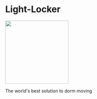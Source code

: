 # Light-Locker

<img src='https://i.ibb.co/qknjdL7/Light-Locker-Logo.jpg' height='200' width='200' />
 
The world's best solution to dorm moving
